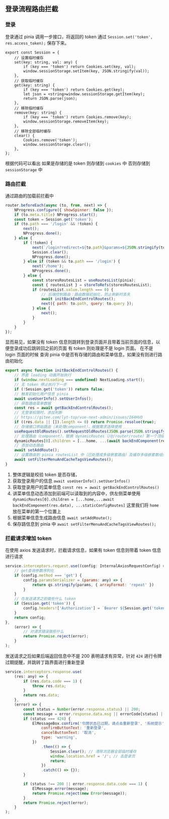 ## 登录流程路由拦截

### 登录

登录通过 pinia 调用一步接口，将返回的 token 通过 `Session.set('token', res.access_token);` 保存下来。

```
export const Session = {
	// 设置临时缓存
	set(key: string, val: any) {
		if (key === 'token') return Cookies.set(key, val);
		window.sessionStorage.setItem(key, JSON.stringify(val));
	},
	// 获取临时缓存
	get(key: string) {
		if (key === 'token') return Cookies.get(key);
		let json = <string>window.sessionStorage.getItem(key);
		return JSON.parse(json);
	},
	// 移除临时缓存
	remove(key: string) {
		if (key === 'token') return Cookies.remove(key);
		window.sessionStorage.removeItem(key);
	},
	// 移除全部临时缓存
	clear() {
		Cookies.remove('token');
		window.sessionStorage.clear();
	},
};
```

根据代码可以看出 如果是存储的是 token 则存储到 `cookies` 中 否则存储到 `sessionStorage` 中

### 路由拦截

通过路由的加载前拦截中

```javascript
router.beforeEach(async (to, from, next) => {
	NProgress.configure({ showSpinner: false });
	if (to.meta.title) NProgress.start();
	const token = Session.get('token');
	if (to.path === '/login' && !token) {
		next();
		NProgress.done();
	} else {
		if (!token) {
			next(`/login?redirect=${to.path}&params=${JSON.stringify(to.query ? to.query : to.params)}`);
			Session.clear();
			NProgress.done();
		} else if (token && to.path === '/login') {
			next('/home');
			NProgress.done();
		} else {
			const storesRoutesList = useRoutesList(pinia);
			const { routesList } = storeToRefs(storesRoutesList);
			if (routesList.value.length === 0) {
				// 后端控制路由：路由数据初始化，防止刷新时丢失
				await initBackEndControlRoutes();
				next({ path: to.path, query: to.query });
			} else {
				next();
			}
		}
	}
});
```

显而易见，如果没有 token 信息则跳转到登录页面并且带着当前页面的信息，以便登录成功后跳转回之前的页面
有 token 则处理是不是 login 页面。
在不是 login 页面的时候 查询 pinia 中是否有存储的路由和菜单信息，如果没有则进行路由初始化

```javascript
export async function initBackEndControlRoutes() {
	// 界面 loading 动画开始执行
	if (window.nextLoading === undefined) NextLoading.start();
	// 无 token 停止执行下一步
	if (!Session.get('token')) return false;
	// 触发初始化用户信息 pinia
	await useUserInfo().setUserInfos();
	// 获取路由菜单数据
	const res = await getBackEndControlRoutes();
	// 无登录权限时，添加判断
	// https://gitee.com/lyt-top/vue-next-admin/issues/I64HVO
	if ((res.data || []).length <= 0) return Promise.resolve(true);
	// 存储接口原始路由（未处理component），根据需求选择使用
	useRequestOldRoutes().setRequestOldRoutes(JSON.parse(JSON.stringify(res.data)));
	// 处理路由（component），替换 dynamicRoutes（/@/router/route）第一个顶级 children 的路由
	dynamicRoutes[0].children = [...home, ...(await backEndComponent(res.data)), ...staticConfigRoutes];
	// 添加动态路由
	await setAddRoute();
	// 设置路由到 pinia routesList 中（已处理成多级嵌套路由）及缓存多级嵌套数组处理后的一维数组
	await setFilterMenuAndCacheTagsViewRoutes();
}
```

1. 整体逻辑是校验 token 是否存储，
2. 获取登录用户的信息 `await useUserInfo().setUserInfos()`
3. 获取登录用户的菜单信息 `const res = await getBackEndControlRoutes()`
4. 讲菜单信息动态添加到前端可以读取到的内容中，供左侧菜单使用 `dynamicRoutes[0].children = [...home,...await backEndComponent(res.data), ...staticConfigRoutes]` 这里我们将 `home` 放在菜单的第一个位置上
5. 根据菜单信息生成路由信息 `await setAddRoute();`
6. 保存路信息到 pinia 中 `await setFilterMenuAndCacheTagsViewRoutes();`

### 拦截请求增加 token

在使用 axios 发送请求时，拦截请求信息，如果有 token 信息则带着 token 信息进行请求

```javascript
service.interceptors.request.use((config: InternalAxiosRequestConfig) => {
    // get查询参数序列化
    if (config.method === 'get') {
        config.paramsSerializer = (params: any) => {
            return qs.stringify(params, { arrayFormat: 'repeat' })
        }
    }
    // 在发送请求之前做些什么 token
    if (Session.get('token')) {
        config.headers!['Authorization'] = `Bearer ${Session.get('token')}`;
    }
    return config;
},
    (error) => {
        // 对请求错误做些什么
        return Promise.reject(error);
    }
);
```

发送请求之后如果后端返回信息中不是 200 表明请求有异常，针对 `424` 进行令牌过期提醒，并跳转丁路界面进行重新登录

```javascript
service.interceptors.response.use(
	(res: any) => {
		if (res.data.code === 1) {
			throw res.data;
		}
		return res.data;
	},
	(error) => {
		const status = Number(error.response.status) || 200;
		const message = error.response.data.msg || errorCode[status] || errorCode['default'];
		if (status === 424) {
			ElMessageBox.confirm('令牌状态已过期，请点击重新登录', '系统提示', {
				confirmButtonText: '重新登录',
				cancelButtonText: '取消',
				type: 'warning',
			})
				.then(() => {
					Session.clear(); // 清除浏览器全部临时缓存
					window.location.href = '/'; // 去登录页
					return;
				})
				.catch(() => {});
		}

		if (status !== 200 || error.response.data.code === 1) {
			ElMessage.error(message);
			return Promise.reject(new Error(message));
		}
		return Promise.reject(error);
	}
);
```
